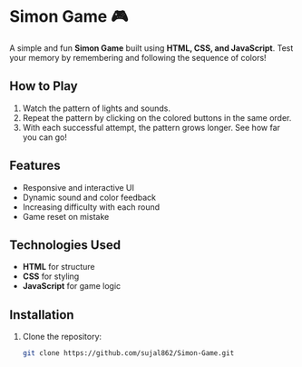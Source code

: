 # Simon Game 🎮

A simple and fun **Simon Game** built using **HTML, CSS, and JavaScript**. Test your memory by remembering and following the sequence of colors!

## How to Play
1. Watch the pattern of lights and sounds.
2. Repeat the pattern by clicking on the colored buttons in the same order.
3. With each successful attempt, the pattern grows longer. See how far you can go!

## Features
- Responsive and interactive UI
- Dynamic sound and color feedback
- Increasing difficulty with each round
- Game reset on mistake

## Technologies Used
- **HTML** for structure
- **CSS** for styling
- **JavaScript** for game logic

## Installation
1. Clone the repository:
   ```bash
   git clone https://github.com/sujal862/Simon-Game.git
